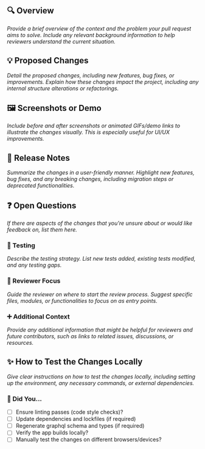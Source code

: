 ## :mag: Overview

*Provide a brief overview of the context and the problem your pull request aims to solve. Include any relevant background information to help reviewers understand the current situation.*

## :bulb: Proposed Changes

*Detail the proposed changes, including new features, bug fixes, or improvements. Explain how these changes impact the project, including any internal structure alterations or refactorings.*

## :framed_picture: Screenshots or Demo

*Include before and after screenshots or animated GIFs/demo links to illustrate the changes visually. This is especially useful for UI/UX improvements.*

## :memo: Release Notes

*Summarize the changes in a user-friendly manner. Highlight new features, bug fixes, and any breaking changes, including migration steps or deprecated functionalities.*

## :question: Open Questions

*If there are aspects of the changes that you're unsure about or would like feedback on, list them here.*

### :test_tube: Testing

*Describe the testing strategy. List new tests added, existing tests modified, and any testing gaps.*

### :dart: Reviewer Focus

*Guide the reviewer on where to start the review process. Suggest specific files, modules, or functionalities to focus on as entry points.*

### :heavy_plus_sign: Additional Context

*Provide any additional information that might be helpful for reviewers and future contributors, such as links to related issues, discussions, or resources.*

## :sparkles: How to Test the Changes Locally

*Give clear instructions on how to test the changes locally, including setting up the environment, any necessary commands, or external dependencies.*

### :green_heart: Did You...

- [ ] Ensure linting passes (code style checks)?
- [ ] Update dependencies and lockfiles (if required)
- [ ] Regenerate graphql schema and types (if required)
- [ ] Verify the app builds locally?
- [ ] Manually test the changes on different browsers/devices?
